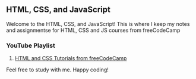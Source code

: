 ## HTML, CSS, and JavaScript

Welcome to the HTML, CSS, and JavaScript! This is where I keep my notes and assignmentse for HTML, CSS  and JS courses from freeCodeCamp

### YouTube Playlist

1. [HTML and CSS Tutorials from freeCodeCamp](https://www.youtube.com/playlist?list=PLWKjhJtqVAbnSe1qUNMG7AbPmjIG54u88)



Feel free to study with me. Happy coding!

